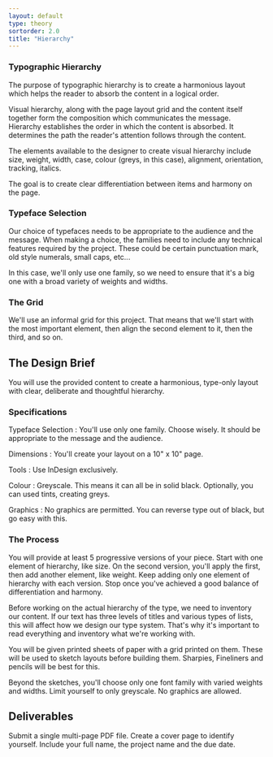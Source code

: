 ```yaml
---
layout: default
type: theory
sortorder: 2.0
title: "Hierarchy"
---
```

<!-- 
  Create hierarchy with the given text as shown on [this page](https://learning.oreilly.com/library/view/the-art-of/9781315301532/xhtml/13_Chapter07.xhtml#ch7). The text will be short. It should be an event announcement. There will be different versions for students to work on. It will include:

  - Title
  - Sub-title
  - Date
  - Place
  - Descriptive text
 -->

### Typographic Hierarchy

The purpose of typographic hierarchy is to create a harmonious layout which helps the reader to absorb the content in a logical order.

Visual hierarchy, along with the page layout grid and the content itself together form the composition which communicates the message. Hierarchy establishes the order in which the content is absorbed. It determines the path the reader's attention follows through the content.

The elements available to the designer to create visual hierarchy include size, weight, width, case, colour (greys, in this case), alignment, orientation, tracking,  italics. 

The goal is to create clear differentiation between items and harmony on the page. 

### Typeface Selection

Our choice of typefaces needs to be appropriate to the audience and the message. When making a choice, the families need to include any technical features required by the project. These could be certain punctuation mark, old style numerals, small caps, etc...

In this case, we'll only use one family, so we need to ensure that it's a big one with a broad variety of weights and widths.

### The Grid

We'll use an informal grid for this project. That means that we'll start with the most important element, then align the second element to it, then the third, and so on.

## The Design Brief

You will use the provided content to create a harmonious, type-only layout with clear, deliberate and thoughtful hierarchy.

### Specifications

Typeface Selection
: You'll use only one family. Choose wisely. It should be appropriate to the message and the audience.

Dimensions
: You'll create your layout on a 10" x 10" page.

Tools
: Use InDesign exclusively.

Colour
: Greyscale. This means it can all be in solid black. Optionally, you can used tints, creating greys.

Graphics
: No graphics are permitted. You can reverse type out of black, but go easy with this.

### The Process

You will provide at least 5 progressive versions of your piece. Start with one element of hierarchy, like size. On the second version, you'll apply the first, then add another element, like weight. Keep adding only one element of hierarchy with each version. Stop once you've achieved a good balance of differentiation and harmony. 

Before working on the actual hierarchy of the type, we need to inventory our content. If our text has three levels of titles and various types of lists, this will affect how we design our type system. That's why it's important to read everything and inventory what we're working with.

You will be given printed sheets of paper with a grid printed on them. These will be used to sketch layouts before building them. Sharpies, Fineliners and pencils will be best for this.

Beyond the sketches, you'll choose only one font family with varied weights and widths. Limit yourself to only greyscale. No graphics are allowed.

## Deliverables

Submit a single multi-page PDF file. Create a cover page to identify yourself. Include your full name, the project name and the due date.


